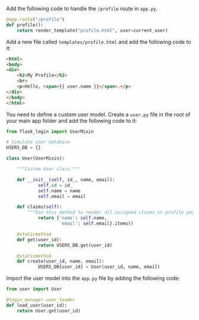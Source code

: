 Add the following code to handle the `/profile` route in `app.py`. 

```py
@app.route("/profile")
def profile():
    return render_template("profile.html", user=current_user)
```

Add a new file called `templates/profile.html` and add the following code to it:

```html
<html>
<body>
<div>
    <h2>My Profile</h2>
    <br>
    <p>Hello, <span>{{ user.name }}</span>.</p>
</div>
</body>
</html>
```

You need to define a custom user model. Create a `user.py` file in the root of your main app folder and add the following code to it:

```py
from flask_login import UserMixin

# Simulate user database
USERS_DB = {}

class User(UserMixin):

    """Custom User class."""

    def __init__(self, id_, name, email):
            self.id = id_
            self.name = name
            self.email = email

    def claims(self):
        """Use this method to render all assigned claims on profile page."""
            return {'name': self.name,
                    'email': self.email}.items()

    @staticmethod
    def get(user_id):
            return USERS_DB.get(user_id)

    @staticmethod
    def create(user_id, name, email):
            USERS_DB[user_id] = User(user_id, name, email)

```

Import the user model into the `app.py` file by adding the following code:

```py
from user import User

@login_manager.user_loader
def load_user(user_id):
    return User.get(user_id)
```
